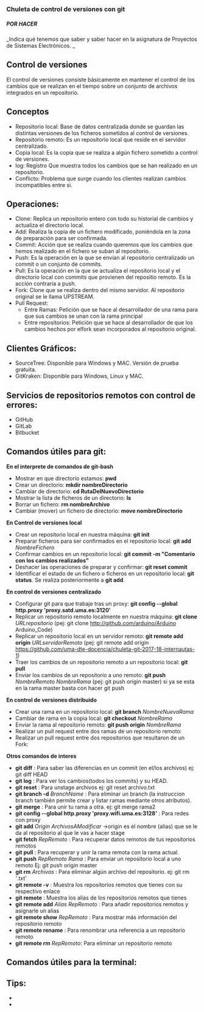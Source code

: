 ﻿### Chuleta de control de versiones con git

##### POR HACER

_Indica qué tenemos que saber y saber hacer en la asignatura de Proyectos de Sistemas Electrónicos. _

## Control de versiones
El control de versiones consiste básicamente en mantener el control de los cambios que se realizan en el tiempo sobre un conjunto de archivos integrados en un repositorio.


## Conceptos

* Repositorio local: Base de datos centralizada donde se guardan las distintas versiones de los ficheros sometidos al control de versiones.
* Repositorio remoto: Es un repositorio local que reside en el servidor centralizado.
* Copia local: Es la copia que se realiza a algún fichero sometido a control de versiones.
* log: Registro Que muestra todos los cambios que se han realizado en un repositorio.
* Conflicto: Problema que surge cuando los clientes realizan cambios incompatibles entre si.


## Operaciones:  

* Clone: Replica un repositorio entero con todo su historial de cambios y actualiza el directorio local.
* Add: Realiza la copia de un fichero modificado, poniéndola en la zona de preparación para ser confirmada.
* Commit: Acción que se realiza cuando queremos que los cambios que hemos realizado en el fichero se suban al repositorio.
* Push: Es la operación en la que se envian al repositorio centralizado un commit o un conjunto de commits.
* Pull: Es la operación en la que se actualiza el repositorio local y el directorio local con commits que provienen del repositio remoto. Es la acción contraria a push.
* Fork: Clone que se realiza dentro del mismo servidor. Al repositorio original se le llama UPSTREAM.
* Pull Request: 
  - Entre Ramas: Petición que se hace al desarrollador de una rama para que sus cambios se unan con la rama principal
  - Entre repositorios: Petición que se hace al desarrollador de que los cambios hechos por elfork sean incorporados al repositorio original.

## Clientes Gráficos:

* SourceTree: Disponible para Windows y MAC. Versión de prueba gratuita.
* GitKraken: Disponible para Windows, Linux y MAC.

## Servicios de repositorios remotos con control de errores:

* GitHub
* GitLab
* Bitbucket

## Comandos útiles para git:

**En el interprete de comandos de git-bash**

* Mostrar en que directorio estamos: **pwd**
* Crear un directorio: **mkdir nombreDirectorio**
* Cambiar de directorio: **cd RutaDelNuevoDirectorio**
* Mostrar la lista de ficheros de un directorio: **ls**
* Borrar un fichero: **rm nombreArchivo** 
* Cambiar (mover) un fichero de directorio: **move nombreDirectorio**

**En Control de versiones local**

* Crear un repositorio local en nuestra máquina: **git init**
* Preparar ficheros para ser confirmados en el repositorio local: **git add** *NombreFichero*
* Confirmar cambios en un repositorio local: **git commit -m "Comentario con los cambios realizados"**
* Deshacer las operaciones de preparar y confirmar: **git reset commit** 
* Identificar el estado de un fichero o ficheros en un repositorio local: **git status**. Se realiza posteriormente a **git add**.

**En control de versiones centralizado**

* Configurar git para que trabaje tras un proxy: **git config --global http.proxy 'proxy.satd.uma.es:3120'**
* Replicar un repositorio remoto localmente en nuestra máquina: **git clone** *URLrepositorio* (pej: git clone http://github.com/arduino/Arduino Arduino_Code)
* Replicar un repositorio local en un servidor remoto: **git remote add origin** *URLservidorRemoto* (pej: git remote add origin https://github.com/uma-dte-docencia/chuleta-git-2017-18-internautas-1)
* Traer los cambios de un repositorio remoto a un repositorio local: **git pull**
* Enviar los cambios de un repositorio a uno remoto: **git push** *NombreRemoto NombreRama* (pej: git push origin master)
si ya se esta en la rama master basta con hacer git push

**En control de versiones distribuido**

* Crear una rama en un repositorio local: **git branch** *NombreNuevaRama*
* Cambiar de rama en la copia local: **git checkout** *NombreRama*
* Enviar la rama al repositorio remoto: **git push origin** *NombreRama*
* Realizar un pull request entre dos ramas de un repositorio remoto:
* Realizar un pull request entre dos repositorios que resultaron de un Fork:

**Otros comandos de interes**

* **git diff** : Para saber las diferencias en un commit (en el/los archivos) ej: git diff HEAD
* **git log** : Para ver los cambios(todos los commits) y su HEAD.
* **git reset** : Para unstage archivos ej: git reset archivo.txt
* **git branch -d** *BranchName* : Para eliminar un branch (la instruccion branch también permite crear y listar ramas mediante otros atributos).
* **git merge** : Para unir tu rama a otra. ej: git merge rama2
* **git config --global http.proxy 'proxy.wifi.uma.es:3128'** : Para redes con proxy
* **git add** *Origin ArchivosAModificar* ->origin es el nombre (alias) que se le da al repositorio al que le vas a hacer stage
* **git fetch** *RepRemoto* : Para recuperar datos remotos de tus repositorios remotos
* **git pull** : Para recuperar y unir la rama remota con la rama actual.
* **git push** *RepRemoto Rama* : Para enviar un repositorio local a uno remoto Ej: git push origin master
* **git rm** *Archivos* : Para eliminar algún archivo del repositorio. ej: git rm *'*.txt'
* **git remote -v** : Muestra los repositorios remotos que tienes con su respectivo enlace
* **git remote** : Muestra los alias de los repositorios remotos que tienes
* **git remote add** *Alias RepRemoto* : Para añadir repositorios remotos y asignarle un alias
* **git remote show** *RepRemoto* : Para mostrar más información del repositorio remoto
* **git remote rename** : Para renombrar una referencia a un repositorio remoto
* **git remote rm** *RepRemoto*: Para eliminar un repositorio remoto


## Comandos útiles para la terminal:

## Tips:

*
*
